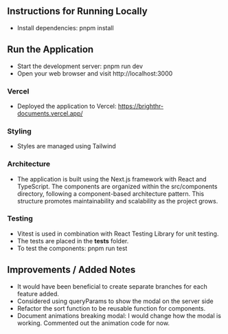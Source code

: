 ## Instructions for Running Locally

- Install dependencies: pnpm install

## Run the Application

- Start the development server: pnpm run dev
- Open your web browser and visit http://localhost:3000

### Vercel

- Deployed the application to Vercel: https://brighthr-documents.vercel.app/

### Styling

- Styles are managed using Tailwind

### Architecture

- The application is built using the Next.js framework with React and TypeScript. The components are organized within the src/components directory, following a component-based architecture pattern. This structure promotes maintainability and scalability as the project grows.

### Testing

- Vitest is used in combination with React Testing Library for unit testing.
- The tests are placed in the **tests** folder.
- To test the components: pnpm run test

## Improvements / Added Notes

- It would have been beneficial to create separate branches for each feature added.
- Considered using queryParams to show the modal on the server side
- Refactor the sort function to be reusable function for components.
- Document animations breaking modal: I would change how the modal is working. Commented out the animation code for now.

